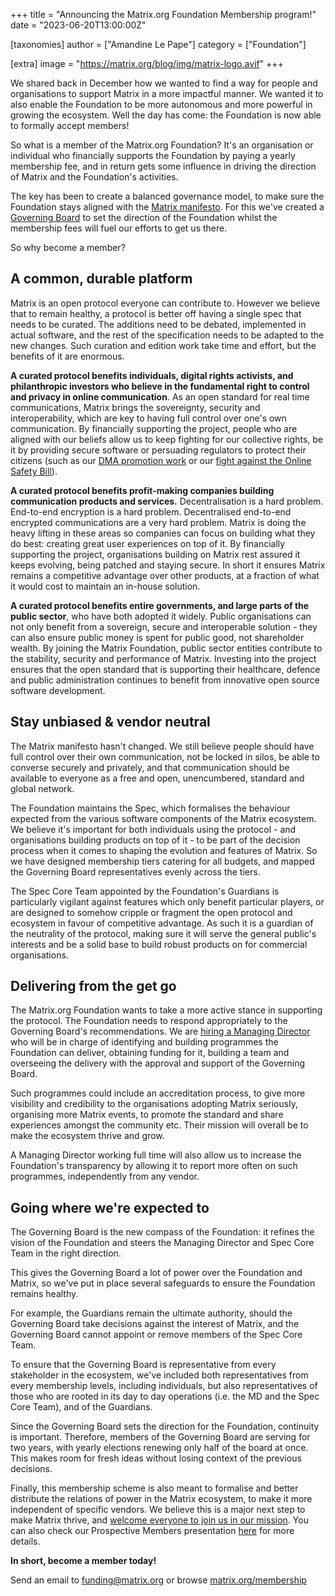 +++
title = "Announcing the Matrix.org Foundation Membership program!"
date = "2023-06-20T13:00:00Z"

[taxonomies]
author = ["Amandine Le Pape"]
category = ["Foundation"]

[extra]
image = "https://matrix.org/blog/img/matrix-logo.avif"
+++

We shared back in December how we wanted to find a way for people and
organisations to support Matrix in a more impactful manner. We wanted it to also
enable the Foundation to be more autonomous and more powerful in growing the
ecosystem. Well the day has come: the Foundation is now able to formally accept
members! 

So what is a member of the Matrix.org Foundation? It's an organisation or
individual who financially supports the Foundation by paying a yearly membership
fee, and in return gets some influence in driving the direction of Matrix and
the Foundation's activities.

The key has been to create a balanced governance model, to make sure the
Foundation stays aligned with the [Matrix manifesto](https://matrix.org/about/#matrix-manifesto).
For this we've created a [Governing Board](https://matrix.org/membership/) to
set the direction of the Foundation whilst the membership fees will fuel our
efforts to get us there.

So why become a member?

## A common, durable platform

Matrix is an open protocol everyone can contribute to. However we believe that
to remain healthy, a protocol is better off having a single spec that needs to
be curated. The additions need to be debated, implemented in actual software,
and the rest of the specification needs to be adapted to the new changes. Such
curation and edition work take time and effort, but the benefits of it are
enormous.

**A curated protocol benefits individuals, digital rights activists, and
philanthropic investors who believe in the fundamental right to control and
privacy in online communication**. As an open standard for real time
communications, Matrix brings the sovereignty, security and interoperability,
which are key to having full control over one's own communication. By
financially supporting the project, people who are aligned with our beliefs
allow us to keep fighting for our collective rights, be it by providing secure
software or persuading regulators to protect their citizens (such as our
[DMA promotion work](https://matrix.org/blog/2023/03/15/the-dma-stakeholder-workshop-interoperability-between-messaging-services/)
or our [fight against the Online Safety Bill](https://matrix.org/blog/2021/05/19/how-the-u-ks-online-safety-bill-threatens-matrix)).

**A curated protocol benefits profit-making companies building communication
products and services.** Decentralisation is a hard problem. End-to-end
encryption is a hard problem. Decentralised end-to-end encrypted communications
are a very hard problem. Matrix is doing the heavy lifting in these areas so
companies can focus on building what they do best: creating great user
experiences on top of it. By financially supporting the project, organisations
building on Matrix rest assured it keeps evolving, being patched and staying
secure. In short it ensures Matrix remains a competitive advantage over other
products, at a fraction of what it would cost to maintain an in-house solution.

**A curated protocol benefits entire governments, and large parts of the public
sector**, who have both adopted it widely. Public organisations can not only
benefit from a sovereign, secure and interoperable solution - they can also
ensure public money is spent for public good, not shareholder wealth. By joining
the Matrix Foundation, public sector entities contribute to the stability,
security and performance of Matrix. Investing into the project ensures that the
open standard that is supporting their healthcare, defence and public
administration continues to benefit from innovative open source software
development.


## Stay unbiased & vendor neutral

The Matrix manifesto hasn't changed. We still believe people should have full
control over their own communication, not be locked in silos, be able to
converse securely and privately, and that communication should be available to
everyone as a free and open, unencumbered, standard and global network.

The Foundation maintains the Spec, which formalises the behaviour expected from
the various software components of the Matrix ecosystem. We believe it's
important for both individuals using the protocol - and organisations building
products on top of it - to be part of the decision process when it comes to
shaping the evolution and features of Matrix. So we have designed membership
tiers catering for all budgets, and mapped the Governing Board representatives
evenly across the tiers.

The Spec Core Team appointed by the Foundation's Guardians is particularly
vigilant against features which only benefit particular players, or are designed
to somehow cripple or fragment the open protocol and ecosystem in favour of
competitive advantage. As such it is a guardian of the neutrality of the
protocol, making sure it will serve the general public's interests and be a
solid base to build robust products on for commercial organisations.


## Delivering from the get go

The Matrix.org Foundation wants to take a more active stance in supporting the
protocol. The Foundation needs to respond appropriately to the Governing Board's
recommendations. We are [hiring a Managing Director](https://apply.workable.com/elementio/j/0D7080B8A1/)
who will be in charge of identifying and building programmes the Foundation can
deliver, obtaining funding for it, building a team and overseeing the delivery
with the approval and support of the Governing Board.

Such programmes could include an accreditation process, to give more visibility
and credibility to the organisations adopting Matrix seriously, organising more
Matrix events, to promote the standard and share experiences amongst the
community etc. Their mission will overall be to make the ecosystem thrive and
grow.

A Managing Director working full time will also allow us to increase the
Foundation's transparency by allowing it to report more often on such
programmes, independently from any vendor.

## Going where we're expected to

The Governing Board is the new compass of the Foundation: it refines the vision
of the Foundation and steers the Managing Director and Spec Core Team in the
right direction.

This gives the Governing Board a lot of power over the Foundation and Matrix,
so we've put in place several safeguards to ensure the Foundation remains
healthy.

For example, the Guardians remain the ultimate authority, should the Governing
Board take decisions against the interest of Matrix, and the Governing Board
cannot appoint or remove members of the Spec Core Team.

To ensure that the Governing Board is representative from every stakeholder in
the ecosystem, we've included both representatives from every membership levels,
including individuals, but also representatives of those who are rooted in its
day to day operations (i.e. the MD and the Spec Core Team), and of the
Guardians.

Since the Governing Board sets the direction for the Foundation, continuity is
important. Therefore, members of the Governing Board are serving for two years,
with yearly elections renewing only half of the board at once. This makes room
for fresh ideas without losing context of the previous decisions.

Finally, this membership scheme is also meant to formalise and better distribute
the relations of power in the Matrix ecosystem, to make it more independent of
specific vendors. We believe this is a major next step to make Matrix thrive,
and [welcome everyone to join us in our mission](https://matrix.org/membership).
You can also check our Prospective Members presentation [here](https://drive.google.com/file/d/18YSlh5Uv2YMb6QaLi4fFu7Xv1uSWKAo7/view?usp=drive_link)
for more details. 

**In short, become a member today!**

Send an email to [funding@matrix.org](mailto:funding@matrix.org) or browse
[matrix.org/membership](https://matrix.org/membership)
